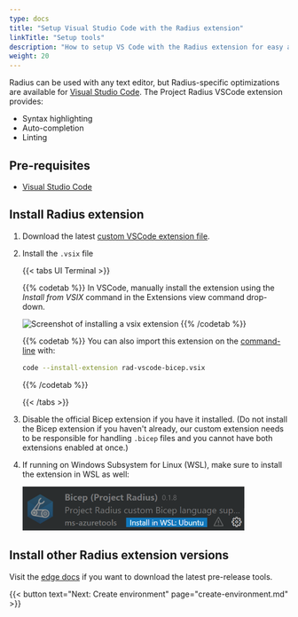 ```yaml
---
type: docs
title: "Setup Visual Studio Code with the Radius extension"
linkTitle: "Setup tools"
description: "How to setup VS Code with the Radius extension for easy application authoring"
weight: 20
---
```


Radius can be used with any text editor, but Radius-specific optimizations are available for [Visual Studio Code](https://code.visualstudio.com/). The Project Radius VSCode extension provides:
- Syntax highlighting
- Auto-completion
- Linting

## Pre-requisites

- [Visual Studio Code](https://code.visualstudio.com/)

## Install Radius extension

1. Download the latest [custom VSCode extension file](https://get.radapp.dev/tools/vscode/stable/rad-vscode-bicep.vsix).

1. Install the `.vsix` file

   {{< tabs UI Terminal >}}
   
   {{% codetab %}}
   In VSCode, manually install the extension using the *Install from VSIX* command in the Extensions view    command drop-down.
          
   <img src="./vsix-install.png" alt="Screenshot of installing a vsix extension" width=400>
   {{% /codetab %}}
   
   {{% codetab %}}
   You can also import this extension on the [command-line](https://code.visualstudio.com/docs/editor/extension-gallery#_install-from-a-vsix) with:
   
   ```bash
   code --install-extension rad-vscode-bicep.vsix
   ```
   {{% /codetab %}}
   
   {{< /tabs >}}

1. Disable the official Bicep extension if you have it installed. (Do not install the Bicep extension if you haven't already, our custom extension needs to be responsible for handling `.bicep` files and you cannot have both extensions enabled at once.)

1. If running on Windows Subsystem for Linux (WSL), make sure to install the extension in WSL as well:

   <img src="./wsl-extension.png" alt="Screenshot of installing a vsix extension in WSL" width=400>


## Install other Radius extension versions

Visit the [edge docs](https://edge.radapp.dev) if you want to download the latest pre-release tools.

{{< button text="Next: Create environment" page="create-environment.md" >}}